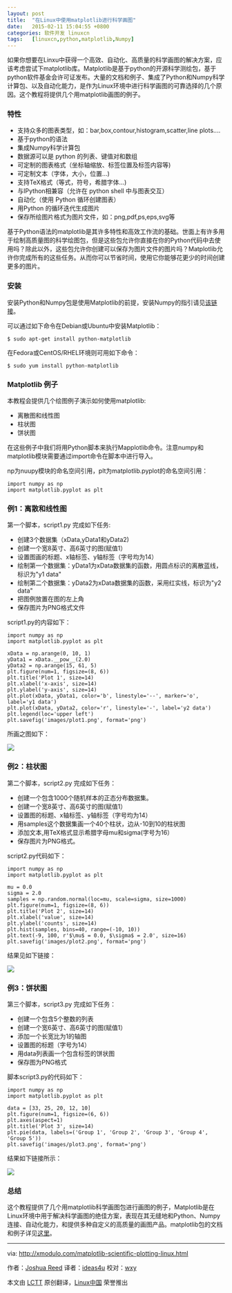 ```yaml
---
layout: post
title:	"在Linux中使用matplotlib进行科学画图"
date:	2015-02-11 15:04:55 +0800 
categories:	软件开发 linuxcn 
tags:	[linuxcn,python,matplotlib,Numpy]
---
```



如果你想要在Linxu中获得一个高效、自动化、高质量的科学画图的解决方案，应该考虑尝试下matplotlib库。Matplotlib是基于python的开源科学测绘包，基于python软件基金会许可证发布。大量的文档和例子、集成了Python和Numpy科学计算包、以及自动化能力，是作为Linux环境中进行科学画图的可靠选择的几个原因。这个教程将提供几个用matplotlib画图的例子。


### 特性


* 支持众多的图表类型，如：bar,box,contour,histogram,scatter,line plots....
* 基于python的语法
* 集成Numpy科学计算包
* 数据源可以是 python 的列表、键值对和数组
* 可定制的图表格式（坐标轴缩放、标签位置及标签内容等)
* 可定制文本（字体，大小，位置...)
* 支持TeX格式（等式，符号，希腊字体...)
* 与IPython相兼容（允许在 python shell 中与图表交互）
* 自动化（使用 Python 循环创建图表）
* 用Python 的循环迭代生成图片
* 保存所绘图片格式为图片文件，如：png,pdf,ps,eps,svg等


基于Python语法的matplotlib是其许多特性和高效工作流的基础。世面上有许多用于绘制高质量图的科学绘图包，但是这些包允许你直接在你的Python代码中去使用吗？除此以外，这些包允许你创建可以保存为图片文件的图片吗？Matplotlib允许你完成所有的这些任务。从而你可以节省时间，使用它你能够花更少的时间创建更多的图片。


### 安装


安装Python和Numpy包是使用Matplotlib的前提，安装Numpy的指引请见[该链接](http://xmodulo.com/numpy-scientific-computing-linux.html)。


可以通过如下命令在Debian或Ubuntu中安装Matplotlib：



```
$ sudo apt-get install python-matplotlib 

```

在Fedora或CentOS/RHEL环境则可用如下命令：



```
$ sudo yum install python-matplotlib 

```

### Matplotlib 例子


本教程会提供几个绘图例子演示如何使用matplotlib:


* 离散图和线性图
* 柱状图
* 饼状图


在这些例子中我们将用Python脚本来执行Mapplotlib命令。注意numpy和matplotlib模块需要通过import命令在脚本中进行导入。


np为nuupy模块的命名空间引用，plt为matplotlib.pyplot的命名空间引用：



```
import numpy as np
import matplotlib.pyplot as plt

```

### 例1：离散和线性图


第一个脚本，script1.py 完成如下任务:


* 创建3个数据集（xData,yData1和yData2)
* 创建一个宽8英寸、高6英寸的图(赋值1）
* 设置图画的标题、x轴标签、y轴标签（字号均为14）
* 绘制第一个数据集：yData1为xData数据集的函数，用圆点标识的离散蓝线，标识为"y1 data"
* 绘制第二个数据集：yData2为xData数据集的函数，采用红实线，标识为"y2 data"
* 把图例放置在图的左上角
* 保存图片为PNG格式文件


script1.py的内容如下：



```
import numpy as np
import matplotlib.pyplot as plt

xData = np.arange(0, 10, 1)
yData1 = xData.__pow__(2.0)
yData2 = np.arange(15, 61, 5)
plt.figure(num=1, figsize=(8, 6))
plt.title('Plot 1', size=14)
plt.xlabel('x-axis', size=14)
plt.ylabel('y-axis', size=14)
plt.plot(xData, yData1, color='b', linestyle='--', marker='o', label='y1 data')
plt.plot(xData, yData2, color='r', linestyle='-', label='y2 data')
plt.legend(loc='upper left')
plt.savefig('images/plot1.png', format='png')

```

所画之图如下：


![](/Asserts/Images/album/201502/11/150459k4h7nbmnjh4ppy2n.jpg)


### 例2：柱状图


第二个脚本，script2.py 完成如下任务：


* 创建一个包含1000个随机样本的正态分布数据集。
* 创建一个宽8英寸、高6英寸的图(赋值1）
* 设置图的标题、x轴标签、y轴标签（字号均为14）
* 用samples这个数据集画一个40个柱状，边从-10到10的柱状图
* 添加文本,用TeX格式显示希腊字母mu和sigma(字号为16）
* 保存图片为PNG格式。


script2.py代码如下：



```
import numpy as np
import matplotlib.pyplot as plt

mu = 0.0
sigma = 2.0
samples = np.random.normal(loc=mu, scale=sigma, size=1000)
plt.figure(num=1, figsize=(8, 6))
plt.title('Plot 2', size=14)
plt.xlabel('value', size=14)
plt.ylabel('counts', size=14)
plt.hist(samples, bins=40, range=(-10, 10))
plt.text(-9, 100, r'$\mu$ = 0.0, $\sigma$ = 2.0', size=16)
plt.savefig('images/plot2.png', format='png')

```

结果见如下链接：


![](/Asserts/Images/album/201502/11/150504b5l55pqhws4wmfqh.jpg)


### 例3：饼状图


第三个脚本，script3.py 完成如下任务：


* 创建一个包含5个整数的列表
* 创建一个宽6英寸、高6英寸的图(赋值1）
* 添加一个长宽比为1的轴图
* 设置图的标题（字号为14）
* 用data列表画一个包含标签的饼状图
* 保存图为PNG格式


脚本script3.py的代码如下：



```
import numpy as np
import matplotlib.pyplot as plt

data = [33, 25, 20, 12, 10]
plt.figure(num=1, figsize=(6, 6))
plt.axes(aspect=1)
plt.title('Plot 3', size=14)
plt.pie(data, labels=('Group 1', 'Group 2', 'Group 3', 'Group 4', 'Group 5'))
plt.savefig('images/plot3.png', format='png')

```

结果如下链接所示：


![](/Asserts/Images/album/201502/11/150506mrr46n694x7ax4m9.jpg)


### 总结


这个教程提供了几个用matplotlib科学画图包进行画图的例子，Matplotlib是在Linux环境中用于解决科学画图的绝佳方案，表现在其无缝地和Python、Numpy连接、自动化能力，和提供多种自定义的高质量的画图产品。matplotlib包的文档和例子详见[这里](http://matplotlib.org/)。




---


via: <http://xmodulo.com/matplotlib-scientific-plotting-linux.html>


作者：[Joshua Reed](http://xmodulo.com/author/joshua) 译者：[ideas4u](https://github.com/ideas4u) 校对：[wxy](https://github.com/wxy)


本文由 [LCTT](https://github.com/LCTT/TranslateProject) 原创翻译，[Linux中国](http://linux.cn/) 荣誉推出

